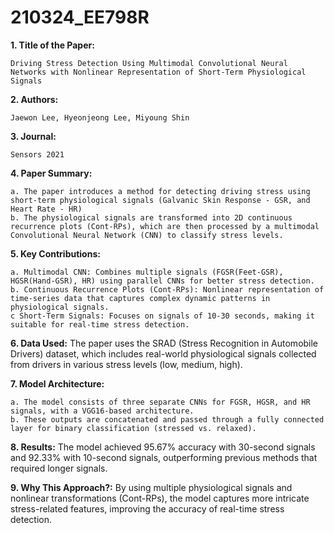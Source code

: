 # 210324_EE798R
**1. Title of the Paper:**

    Driving Stress Detection Using Multimodal Convolutional Neural Networks with Nonlinear Representation of Short-Term Physiological Signals

**2. Authors:**

    Jaewon Lee, Hyeonjeong Lee, Miyoung Shin

**3. Journal:**  

    Sensors 2021
 
**4. Paper Summary:**

    a. The paper introduces a method for detecting driving stress using short-term physiological signals (Galvanic Skin Response - GSR, and Heart Rate - HR)   
    b. The physiological signals are transformed into 2D continuous recurrence plots (Cont-RPs), which are then processed by a multimodal Convolutional Neural Network (CNN) to classify stress levels.  

**5. Key Contributions:**

    a. Multimodal CNN: Combines multiple signals (FGSR(Feet-GSR), HGSR(Hand-GSR), HR) using parallel CNNs for better stress detection.  
    b. Continuous Recurrence Plots (Cont-RPs): Nonlinear representation of time-series data that captures complex dynamic patterns in physiological signals.  
    c Short-Term Signals: Focuses on signals of 10-30 seconds, making it suitable for real-time stress detection.  

**6. Data Used:**
      The paper uses the SRAD (Stress Recognition in Automobile Drivers) dataset, which includes real-world physiological signals collected from drivers in various stress levels (low, medium, high).

**7. Model Architecture:**

    a. The model consists of three separate CNNs for FGSR, HGSR, and HR signals, with a VGG16-based architecture.  
    b. These outputs are concatenated and passed through a fully connected layer for binary classification (stressed vs. relaxed).  

**8. Results:**
    The model achieved 95.67% accuracy with 30-second signals and 92.33% with 10-second signals, outperforming previous methods that required longer signals.

**9. Why This Approach?:**
    By using multiple physiological signals and nonlinear transformations (Cont-RPs), the model captures more intricate stress-related features, improving the accuracy of real-time stress detection.
